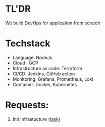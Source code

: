 # TL'DR
We build DevOps for application from scratch
# Techstack
- Language: NodeJs
- Cloud : GCP
- Infrastructure as code: Terraform
- CI/CD: Jenkins, GitHub action
- Monitoring: Grafana, Prometheus, Loki
- Container: Docker, Kubernetes

# Requests:

1. Init infrastucture ([task](https://github.com/devopsway/devops-project-manifest/issues/1))